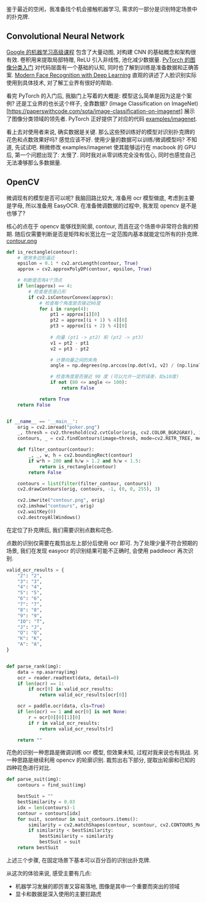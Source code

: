 鉴于最近的空闲，我准备找个机会接触机器学习,
需求的一部分是识别特定场景中的扑克牌.

## Convolutional Neural Network
[Google 的机器学习高级课程](https://developers.google.com/machine-learning/practica/image-classification/convolutional-neural-networks?hl=zh-cn) 包含了大量动图, 对构建 CNN 的基础概念和架构很有效. 卷积用来提取局部特赠, ReLU 引入非线性, 池化减少数据量.
[PyTorch 的图像分类入门](https://pytorch.org/tutorials/beginner/deep_learning_60min_blitz.html) 对代码层面有一个基础的认知,
同时也了解到训练是准备数据和正确答案.
[Modern Face Recognition with Deep Learning](https://medium.com/@ageitgey/machine-learning-is-fun-part-4-modern-face-recognition-with-deep-learning-c3cffc121d78) 直观的讲述了人脸识别实际使用到具体技术, 对了解工业界有很好的帮助.

看完 PyTorch 的入门后, 我脑门上写着的大概是: 模型这么简单是因为这是个案例? 还是工业界的也长这个样子, 全靠数据?
(Image Classification on ImageNet)[https://paperswithcode.com/sota/image-classification-on-imagenet] 展示了图像分类领域的领先者.
PyTorch 正好提供了对应的代码 [examples/imagenet](https://github.com/pytorch/examples/tree/main/imagenet).

看上去对使用者来说, 确实数据是关键.
那么这些预训练好的模型对识别扑克牌的花色和点数效果好吗? 感觉应该不好.
使用少量的数据可以训练/微调模型吗? 不知道, 先试试吧.
稍微修改 examples/imagenet 使其能够运行在 macbook 的 GPU 后, 第一个问题出现了: 太慢了.
同时我对从零训练完全没有信心, 同时也感觉自己无法凑够那么多数据量.

## OpenCV
微调现有的模型是否可以呢?
我脑回路比较大, 准备用 ocr 模型做底, 考虑到主要是字母, 所以准备用 EasyOCR.
在准备微调数据的过程中, 我发现 opencv 是不是也够了?

核心的点在于 opencv 能够找到轮廓, contour, 而且在这个场景中非常符合我的预期.
随后仅需要判断是否是矩阵和长宽比在一定范围内基本就能定位所有的扑克牌.
[contour.png](examples/ml-poker/contour.png)
```py
def is_rectangle(contour):
    # 使用多边形逼近
    epsilon = 0.1 * cv2.arcLength(contour, True)
    approx = cv2.approxPolyDP(contour, epsilon, True)

    # 判断是否有4个顶点
    if len(approx) == 4:
        # 检查是否是凸形
        if cv2.isContourConvex(approx):
            # 检查每个角度是否接近90度
            for i in range(4):
                pt1 = approx[i][0]
                pt2 = approx[(i + 1) % 4][0]
                pt3 = approx[(i + 2) % 4][0]
                
                # 向量 (pt1 -> pt2) 和 (pt2 -> pt3)
                v1 = pt2 - pt1
                v2 = pt3 - pt2

                # 计算向量之间的夹角
                angle = np.degrees(np.arccos(np.dot(v1, v2) / (np.linalg.norm(v1) * np.linalg.norm(v2))))

                # 检查角度是否接近 90 度 (可以允许一定的误差，如±10度)
                if not (80 <= angle <= 100):
                    return False

            return True
    return False


if __name__ == '__main__':
    orig = cv2.imread("poker.png")
    _, thresh = cv2.threshold(cv2.cvtColor(orig, cv2.COLOR_BGR2GRAY), 150, 255, cv2.THRESH_BINARY)
    contours, _ = cv2.findContours(image=thresh, mode=cv2.RETR_TREE, method=cv2.CHAIN_APPROX_NONE)

    def filter_contour(contour):
        _, _, w, h = cv2.boundingRect(contour)
        if w*h > 200 and h/w > 1.2 and h/w < 1.5:
            return is_rectangle(contour)
        return False

    contours = list(filter(filter_contour, contours))
    cv2.drawContours(orig, contours, -1, (0, 0, 255), 3)

    cv2.imwrite("contour.png", orig)
    cv2.imshow("contours", orig)
    cv2.waitKey(0)
    cv2.destroyAllWindows()
```

在定位了扑克牌后, 我们需要识别点数和花色.

点数的识别仅需要在裁剪出左上部分后使用 ocr 即可.
为了处理少量不符合预期的场景, 我们在发现 easyocr 的识别结果可能不正确时,
会使用 paddleocr 再次识别.
```py
valid_ocr_results = {
    "2": "2",
    "3": "3",
    "4": "4",
    "5": "5",
    "6": "6",
    "7": "7",
    "8": "8",
    "9": "9",
    "IO": "T",
    "J": "J",
    "Q": "Q",
    "K": "K",
    "A": "A",
}


def parse_rank(img):
    data = np.asarray(img)
    ocr = reader.readtext(data, detail=0)
    if len(ocr) == 1:
        if ocr[0] in valid_ocr_results:
            return valid_ocr_results[ocr[0]]

    ocr = paddle.ocr(data, cls=True)
    if len(ocr) == 1 and ocr[0] is not None:
        r = ocr[0][0][1][0]
        if r in valid_ocr_results:
            return valid_ocr_results[r]

    return ""
```

花色的识别一种思路是微调训练 ocr 模型, 但效果未知, 过程对我来说也有挑战.
另一种思路是继续利用 opencv 的轮廓识别.
裁剪出右下部分, 提取出轮廓和已知的四种花色进行对比.
```py
def parse_suit(img):
    contours = find_suit(img)

    bestSuit = ""
    bestSimilarity = 0.03
    idx = len(contours)-1
    contour = contours[idx]
    for suit, scontour in suit_contours.items():
        similarity = cv2.matchShapes(contour, scontour, cv2.CONTOURS_MATCH_I1, 0)
        if similarity < bestSimilarity:
            bestSimilarity = similarity
            bestSuit = suit
    return bestSuit
```

上述三个步骤, 在固定场景下基本可以百分百的识别出扑克牌.

从这次的体验来说, 感受主要有几点:
- 机器学习发展的即厉害又容易落地, 图像是其中一个重要而突出的领域
- 显卡和数据是深入使用的主要拦路虎
